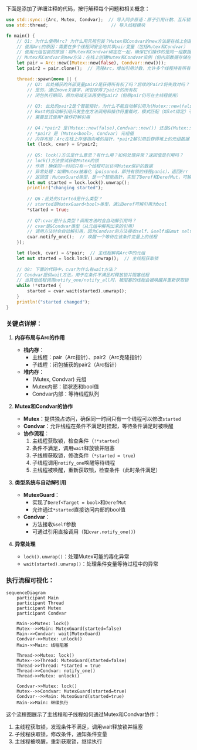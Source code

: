 下面是添加了详细注释的代码，按行解释每个问题和相关概念：

```rust
use std::sync::{Arc, Mutex, Condvar};  // 导入同步原语：原子引用计数、互斥锁和条件变量
use std::thread;                        // 导入线程模块

fn main() {
    // Q1: 为什么使用Arc? 为什么用元祖包装？Mutex和Condvar的new方法是在栈上创建还是堆上？
    // 使用Arc的原因：需要在多个线程间安全地共享pair变量（包括Mutex和Condvar）
    // 使用元组包装的原因：将Mutex和Condvar绑定在一起，确保它们操作的是同一组数据
    // Mutex和Condvar的new方法：在栈上创建Mutex和Condvar实例（但内部数据存储在堆上）
    let pair = Arc::new((Mutex::new(false), Condvar::new()));
    let pair2 = pair.clone();  // 克隆Arc，增加引用计数，允许多个线程持有所有权

    thread::spawn(move || {
        // Q2: 此处捕获的外部变量pair2是获得所有权了吗？后续的Pair2将失效对吗？
        // 是的，通过move关键字，闭包获得了pair2的所有权
        // 闭包执行期间，原作用域无法再使用pair2（但原pair仍可在主线程使用）
        
        // Q3: 此处的pair2是个智能指针，为什么不能自动解引用为(Mutex::new(false),Condvar::new())？
        // Rust的自动解引用只发生在方法调用和操作符重载时，模式匹配（如let绑定）不会自动解引用
        // 需要显式使用*操作符解引用
        
        // Q4：*pair2 是(Mutex::new(false),Condvar::new()) 还是&(Mutex::new(false),Condvar::new())？请从内存图上解释
        // *pair2 是 (Mutex<bool>, Condvar) 元组值
        // 内存布局：Arc在栈上存储指向堆的指针，*pair2解引用后获得堆上的元组数据
        let (lock, cvar) = &*pair2;
        
        // Q5: lock()方法是什么意思？有什么用？如何处理异常？返回值是引用吗？
        // lock()方法尝试获取Mutex的锁
        // 作用：确保同一时间只有一个线程可以访问Mutex保护的数据
        // 异常处理：如果Mutex被毒化（poisoned，即持有锁的线程panic），返回Err
        // 返回值：MutexGuard类型，是一个智能指针，实现了Deref和DerefMut，可解引用为内部数据
        let mut started = lock.lock().unwrap();
        println!("changing started");
        
        // Q6：此处的started是什么类型？
        // started是MutexGuard<bool>类型，通过Deref可解引用为bool
        *started = true;
        
        // Q7:cvar是什么类型？调用方法时会自动解引用吗？
        // cvar是&Condvar类型（从元组中解构出来的引用）
        // 调用方法时会自动解引用，因为Condvar的方法接收self、&self或&mut self
        cvar.notify_one();  // 唤醒一个等待在该条件变量上的线程
    });

    let (lock, cvar) = &*pair;  // 主线程解构Arc中的元组
    let mut started = lock.lock().unwrap();  // 主线程获取锁
    
    // Q8: 下面的代码中，cvar为什么有wait方法？
    // Condvar提供wait方法，用于在条件不满足时释放锁并阻塞线程
    // 当其他线程调用notify_one/notify_all时，被阻塞的线程会被唤醒并重新获取锁
    while !*started {
        started = cvar.wait(started).unwrap();
    }
    println!("started changed");
}
```

### 关键点详解：

1. **内存布局与Arc的作用**
   - **栈内存**：
     - 主线程：pair（Arc指针）、pair2（Arc克隆指针）
     - 子线程：闭包捕获的pair2（Arc指针）
   - **堆内存**：
     - (Mutex<bool>, Condvar) 元组
     - Mutex内部：锁状态和bool值
     - Condvar内部：等待线程队列

2. **Mutex和Condvar的协作**
   - **Mutex**：提供独占访问，确保同一时间只有一个线程可以修改`started`
   - **Condvar**：允许线程在条件不满足时挂起，等待条件满足时被唤醒
   - **协作流程**：
     1. 主线程获取锁，检查条件（`!*started`）
     2. 条件不满足，调用`wait`释放锁并阻塞
     3. 子线程获取锁，修改条件（`*started = true`）
     4. 子线程调用`notify_one`唤醒等待线程
     5. 主线程被唤醒，重新获取锁，检查条件（此时条件满足）

3. **类型系统与自动解引用**
   - **MutexGuard**：
     - 实现了`Deref<Target = bool>`和`DerefMut`
     - 允许通过`*started`直接访问内部的bool值
   - **Condvar**：
     - 方法接收`&self`参数
     - 可通过引用直接调用（如`cvar.notify_one()`）

4. **异常处理**
   - `lock().unwrap()`：处理Mutex可能的毒化异常
   - `wait(started).unwrap()`：处理条件变量等待过程中的异常

### 执行流程可视化：

```mermaid
sequenceDiagram
    participant Main
    participant Thread
    participant Mutex
    participant Condvar
    
    Main->>Mutex: lock()
    Mutex-->>Main: MutexGuard(started=false)
    Main->>Condvar: wait(MutexGuard)
    Condvar->>Mutex: unlock()
    Main->>Main: 线程阻塞
    
    Thread->>Mutex: lock()
    Mutex-->>Thread: MutexGuard(started=false)
    Thread->>Thread: *started = true
    Thread->>Condvar: notify_one()
    Thread->>Mutex: unlock()
    
    Condvar->>Mutex: lock()
    Mutex-->>Condvar: MutexGuard(started=true)
    Condvar-->>Main: MutexGuard(started=true)
    Main->>Main: 继续执行
```

这个流程图展示了主线程和子线程如何通过Mutex和Condvar协作：
1. 主线程获取锁，发现条件不满足，调用wait释放锁并阻塞
2. 子线程获取锁，修改条件，通知条件变量
3. 主线程被唤醒，重新获取锁，继续执行
